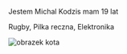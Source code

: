 Jestem Michal Kodzis mam 19 lat

Rugby, Pilka reczna, Elektronika

![obrazek kota](https://tueuropa.pl/uploads/articles_files/2021/11/05/6e7f9516-1948-d9e8-ca22-00007380aca5.jpg)
